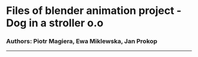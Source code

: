 # Files of blender animation project - Dog in a stroller  o.o
### Authors: Piotr Magiera, Ewa Miklewska, Jan Prokop
---
